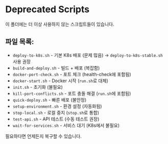 # Deprecated Scripts

이 폴더에는 더 이상 사용하지 않는 스크립트들이 있습니다.

## 파일 목록:
- `deploy-to-k8s.sh` - 기본 K8s 배포 (문제 많음) → `deploy-to-k8s-stable.sh` 사용 권장
- `build-and-deploy.sh` - 빌드 + 배포 (복잡함)
- `docker-port-check.sh` - 포트 체크 (health-check에 포함됨)
- `docker-start.sh` - Docker 시작 (`run.sh`로 대체)
- `init.sh` - 초기화 (불필요)
- `kill-port-conflicts.sh` - 포트 충돌 해결 (`run.sh`에 포함됨)
- `quick-deploy.sh` - 빠른 배포 (불안정)
- `setup-environment.sh` - 환경 설정 (자동화됨)
- `stop-local.sh` - 로컬 중지 (`stop.sh`로 통합)
- `test-api.sh` - API 테스트 (수동 테스트 권장)
- `wait-for-services.sh` - 서비스 대기 (K8s에서 불필요)

필요하다면 언제든지 복구할 수 있습니다.